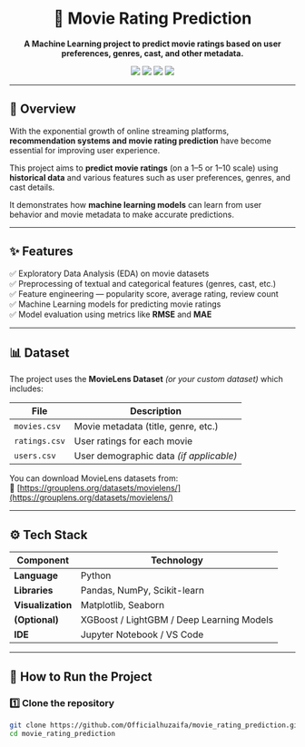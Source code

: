 <h1 align="center">🎥 Movie Rating Prediction</h1>

<p align="center">
  <b>A Machine Learning project to predict movie ratings based on user preferences, genres, cast, and other metadata.</b>
</p>

<p align="center">
  <img src="https://img.shields.io/badge/Made%20with-Python-blue?logo=python" />
  <img src="https://img.shields.io/badge/Machine%20Learning-Scikit--learn-yellow?logo=scikitlearn" />
  <img src="https://img.shields.io/badge/Dataset-MovieLens-orange" />
  <img src="https://img.shields.io/badge/Made%20with%20❤️%20by-Huzaifa-pink" />
</p>

---

## 🎯 Overview

With the exponential growth of online streaming platforms, **recommendation systems and movie rating prediction** have become essential for improving user experience.  

This project aims to **predict movie ratings** (on a 1–5 or 1–10 scale) using **historical data** and various features such as user preferences, genres, and cast details.  

It demonstrates how **machine learning models** can learn from user behavior and movie metadata to make accurate predictions.

---

## ✨ Features

✅ Exploratory Data Analysis (EDA) on movie datasets  
✅ Preprocessing of textual and categorical features (genres, cast, etc.)  
✅ Feature engineering — popularity score, average rating, review count  
✅ Machine Learning models for predicting movie ratings  
✅ Model evaluation using metrics like **RMSE** and **MAE**

---

## 📊 Dataset

The project uses the **MovieLens Dataset** *(or your custom dataset)* which includes:

| File | Description |
|------|--------------|
| `movies.csv` | Movie metadata (title, genre, etc.) |
| `ratings.csv` | User ratings for each movie |
| `users.csv` | User demographic data *(if applicable)* |

You can download MovieLens datasets from:  
🔗 [https://grouplens.org/datasets/movielens/](https://grouplens.org/datasets/movielens/)

---

## ⚙️ Tech Stack

| Component | Technology |
|------------|-------------|
| **Language** | Python |
| **Libraries** | Pandas, NumPy, Scikit-learn |
| **Visualization** | Matplotlib, Seaborn |
| **(Optional)** | XGBoost / LightGBM / Deep Learning Models |
| **IDE** | Jupyter Notebook / VS Code |

---

## 🚀 How to Run the Project

### 1️⃣ Clone the repository
```bash
git clone https://github.com/Officialhuzaifa/movie_rating_prediction.git
cd movie_rating_prediction
